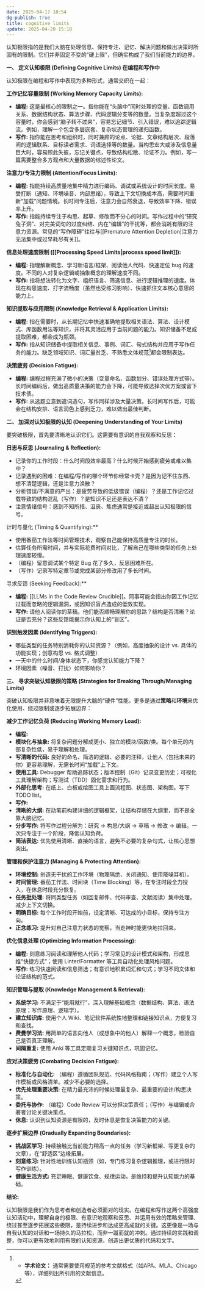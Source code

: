 ```yaml
---
date: 2025-04-17 18:54
dg-publish: true
title: cognitive limits
update: 2025-04-20 15:18
---
```


认知极限指的是我们大脑在处理信息、保持专注、记忆、解决问题和做出决策时所固有的限制。它们并非固定不变的“硬上限”，但确实构成了我们当前能力的边界。

**一、 定义认知极限 (Defining Cognitive Limits) 在编程和写作中**

认知极限在编程和写作中表现为多种形式，通常交织在一起：

**工作记忆容量限制 (Working Memory Capacity Limits):**

- **编程:** 这是最核心的限制之一。指你能在“头脑中”同时处理的变量、函数调用关系、数据结构状态、算法步骤、代码逻辑分支等的数量。当复杂度超过这个容量时，你会感到“脑子转不过来”，容易忘记细节、引入错误，难以追踪逻辑流。例如，理解一个包含多层嵌套、复杂状态管理的递归函数。
- **写作:** 指你能在思考和组织时，同时兼顾的论点、论据、文章结构层次、段落间的逻辑联系、目标读者需求、词语选择等的数量。当构思宏大或涉及信息量巨大时，容易顾此失彼，忘记关键点，导致结构松散、论证不力。例如，写一篇需要整合多方观点和大量数据的综述性论文。

**注意力/专注力限制 (Attention/Focus Limits):**

- **编程:** 指能持续高质量地集中精力进行编码、调试或系统设计的时间长度。易受打断（通知、环境噪音、内部思绪），导致上下文切换成本高，需要时间重新“加载”问题情境。长时间专注后，注意力会自然衰退，导致效率下降、错误率上升。
- **写作:** 指能持续专注于构思、起草、修改而不分心的时间。写作过程中的“研究兔子洞”、对完美词句的过度纠结、内在“编辑”的干扰等，都会消耗有限的注意力资源。常见的“写作障碍”往往与[[Premature Attention Depletion|注意力无法集中或过早耗尽有关]]。

**信息处理速度限制 ([[Processing Speed Limits|process speed limit]]):**

- **编程:** 指理解新概念、学习新语言/框架、阅读他人代码、快速定位 bug 的速度。不同的人对复杂逻辑或抽象概念的理解速度不同。
- **写作:** 指将想法转化为文字、组织语言、筛选信息、进行逻辑推理的速度。体现在构思速度、打字流畅度（虽然也受练习影响）、快速抓住文本核心意思的能力上。

**知识提取与应用限制 (Knowledge Retrieval & Application Limits):**

- **编程:** 指在需要时，从长期记忆中快速准确地提取相关语法、算法、设计模式、库函数用法等知识，并将其灵活应用于当前问题的能力。知识储备不足或提取困难，都会成为瓶颈。
- **写作:** 指从知识储备中提取相关信息、事例、词汇、句式结构并应用于写作任务的能力。缺乏领域知识、词汇量贫乏、不熟悉文体规范[^1]都会限制表达。

**决策疲劳 (Decision Fatigue):**

- **编程:** 编程过程充满了微小的决策（变量命名、函数划分、错误处理方式等）。长时间编码后，做出高质量决策的能力会下降，可能导致选择次优方案或留下技术债。
- **写作:** 从选题立意到遣词造句，写作同样涉及大量决策。长时间写作后，可能会在结构安排、语言润色上感到乏力，难以做出最佳判断。

**二、 加深对认知极限的认知 (Deepening Understanding of Your Limits)**

要突破极限，首先要清晰地认识它们。这需要有意识的自我观察和反思：

**日志与反思 (Journaling & Reflection):**

- 记录你的工作时段：什么时间段效率最高？什么时候开始感到疲劳或难以集中？
- 记录遇到的困难：在编程/写作的哪个环节你经常卡壳？是因为记不住东西、想不清楚逻辑，还是注意力涣散？
- 分析错误/不满意的产出：是疲劳导致的低级错误（编程）？还是工作记忆过载导致的结构混乱（写作）？是知识不足还是表达不清？
- 注意情绪信号：感到不知所措、沮丧、焦虑通常是接近或超出认知极限的信号。

计时与量化 (Timing & Quantifying):**

- 使用番茄工作法等时间管理技术，观察自己能保持高质量专注的时长。
- 估算任务所需时间，并与实际花费时间对比，了解自己在哪些类型的任务上处理速度较慢。
- （编程）留意调试某个特定 Bug 花了多久，反思困难所在。
- （写作）记录写特定章节或完成某部分修改用了多长时间。

寻求反馈 (Seeking Feedback):**

- **编程:** [[LLMs in the Code Review Crucible]]。同事可能会指出你因工作记忆过载而忽略的逻辑漏洞，或因知识盲点造成的低效实现。
- **写作:** 请他人阅读你的草稿。他们能否顺畅理解你的思路？结构是否清晰？论证是否充分？这些反馈能揭示你认知上的“盲区”。

**识别触发因素 (Identifying Triggers):**

- 哪些类型的任务特别消耗你的认知资源？（例如，高度抽象的设计 vs. 具体的功能实现；创意构思 vs. 格式调整）
- 一天中的什么时间/身体状态下，你感觉认知能力下降？
- 环境因素（噪音、打扰）如何影响你？

**三、 寻求突破认知极限的策略 (Strategies for Breaking Through/Managing Limits)**

突破认知极限并非意味着无限提升大脑的“硬件”性能，更多是通过**策略**和**环境**来优化使用、绕过限制或逐步拓展边界：

**减少工作记忆负荷 (Reducing Working Memory Load):**

- **编程:**
- **模块化与抽象:** 将复杂问题分解成更小、独立的模块/函数/类。每个单元的内部复杂性低，易于理解和处理。
- **写清晰的代码:** 良好的命名、简洁的逻辑、必要的注释，让他人（包括未来的你）更容易理解，无需长时间“加载”上下文。
- **使用工具:** Debugger 帮助追踪状态；版本控制（Git）记录变更历史；可视化工具理解架构；写测试（TDD）固化需求和行为。
- **外部化思考:** 在纸上、白板或绘图工具上画流程图、状态图、架构图。写下 TODO list。
- **写作:**
- **清晰的大纲:** 在动笔前构建详细的逻辑框架，让结构存储在大纲里，而不是全靠大脑记忆。
- **分步写作:** 将写作过程分解为：研究 -> 构思/大纲 -> 草稿 -> 修改 -> 编辑。一次只专注于一个阶段，降低认知负荷。
- **简洁表达:** 优先使用清晰、直接的语言，避免不必要的复杂句式，让核心思想突出。

**管理和保护注意力 (Managing & Protecting Attention):**

- **环境控制:** 创造无干扰的工作环境（物理隔绝、关闭通知、使用降噪耳机）。
- **时间管理:** 番茄工作法、时间块（Time Blocking）等，在专注时段全力投入，在休息时段充分恢复。
- **任务批处理:** 将同类型任务（如回复邮件、代码审查、文献阅读）集中处理，减少上下文切换。
- **明确目标:** 每个工作时段开始前，设定清晰、可达成的小目标，保持专注方向。
- **正念练习:** 提升对自己注意力状态的觉察，当走神时能更快地拉回来。

**优化信息处理 (Optimizing Information Processing):**

- **编程:** 刻意练习阅读和理解他人代码；学习常见的设计模式和架构，形成思维“快捷方式”；使用 Linter/Formatter 等工具自动化处理风格问题。
- **写作:** 练习快速阅读和信息筛选；有意识地积累词汇和句式；学习不同文体和论证结构的范式。

**知识管理与提取 (Knowledge Management & Retrieval):**

- **系统学习:** 不满足于“能用就行”，深入理解基础概念（数据结构、算法、语法原理；写作原理、逻辑学）。
- **建立知识库:** 使用个人 Wiki、笔记软件系统性地整理和链接知识点，方便复习和查找。
- **费曼学习法:** 用简单的语言向他人（或想象中的他人）解释一个概念，检验自己是否真正理解。
- **间隔重复:** 使用 Anki 等工具定期复习关键知识点，巩固记忆。

**应对决策疲劳 (Combating Decision Fatigue):**

- **标准化与自动化:** （编程）遵循团队规范、代码风格指南；（写作）建立个人写作模板或风格清单。减少不必要的选择。
- **优先处理重要决策:** 在精力最充沛的时候处理最复杂、最重要的设计/构思决策。
- **委托与协作:** （编程）Code Review 可以分担决策责任；（写作）与编辑或合著者讨论关键决策点。
- **休息:** 认识到认知资源是有限的，及时休息是恢复决策能力的关键。

**逐步扩展边界 (Gradually Expanding Boundaries):**

- **挑战区学习:** 持续接触比当前能力稍高一点的任务（学习新框架、写更复杂的文章），在“舒适区”边缘拓展。
- **刻意练习:** 针对性地训练认知瓶颈（如，专门练习复杂逻辑推理，或进行限时写作训练）。
- **健康生活方式:** 充足睡眠、健康饮食、规律运动，是维持和提升认知能力的基础。

**结论:**

认知极限是我们作为思考者和创造者必须面对的现实。在编程和写作这两个高强度认知活动中，理解自身的极限、有意识地观察和反思、并运用有效的策略来管理、绕过甚至逐步拓展这些极限，是持续进步和达成更高成就的关键。这更像是一场与自我认知的对话和一场持久的马拉松，而非一蹴而就的冲刺。通过持续的实践和调整，你可以更有效地利用有限的认知资源，创造出更优质的代码和文字。

[^1]: - **学术论文：** 通常需要使用规范的参考文献格式（如APA、MLA、Chicago等），详细列出所引用的文献信息。
